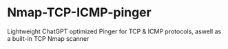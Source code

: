 # Nmap-TCP-ICMP-pinger

Lightweight ChatGPT optimized Pinger for TCP &amp; ICMP protocols, aswell as a built-in TCP Nmap scanner
